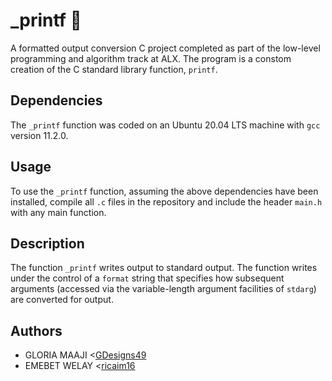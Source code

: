 # _printf :100:

A formatted output conversion C project completed as part of the low-level
programming and algorithm track at ALX. The program is a constom creation of the C standard library function, `printf`.

## Dependencies

The `_printf` function was coded on an Ubuntu 20.04 LTS machine with `gcc` version 11.2.0.

## Usage

To use the `_printf` function, assuming the above dependencies have been installed, compile all `.c` files in the repository and include the header `main.h` with any main function.

## Description

The function `_printf` writes output to standard output. The function writes
under the control of a `format` string that specifies how subsequent arguments
(accessed via the variable-length argument facilities of `stdarg`) are
converted for output.

## Authors
* GLORIA MAAJI <[GDesigns49](https://github.com/GDesigns49)
* EMEBET WELAY <[ricaim16](https://github.com/ricaim16)
